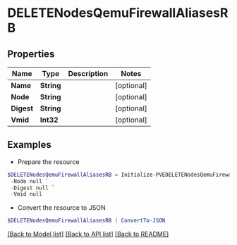# DELETENodesQemuFirewallAliasesRB
## Properties

Name | Type | Description | Notes
------------ | ------------- | ------------- | -------------
**Name** | **String** |  | [optional] 
**Node** | **String** |  | [optional] 
**Digest** | **String** |  | [optional] 
**Vmid** | **Int32** |  | [optional] 

## Examples

- Prepare the resource
```powershell
$DELETENodesQemuFirewallAliasesRB = Initialize-PVEDELETENodesQemuFirewallAliasesRB  -Name null `
 -Node null `
 -Digest null `
 -Vmid null
```

- Convert the resource to JSON
```powershell
$DELETENodesQemuFirewallAliasesRB | ConvertTo-JSON
```

[[Back to Model list]](../README.md#documentation-for-models) [[Back to API list]](../README.md#documentation-for-api-endpoints) [[Back to README]](../README.md)

